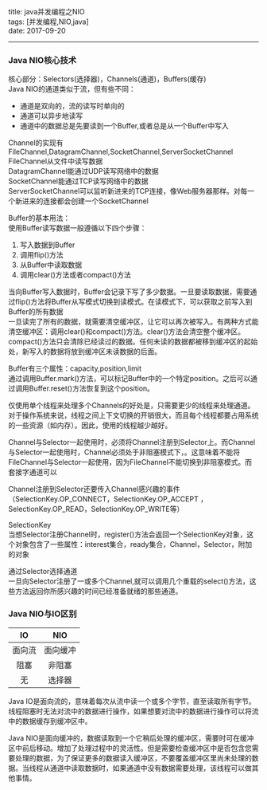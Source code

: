 title: java并发编程之NIO  
tags: [并发编程,NIO,java]  
date: 2017-09-20

---  

### Java NIO核心技术 ###  
核心部分：Selectors(选择器)，Channels(通道)，Buffers(缓存)  
Java NIO的通道类似于流，但有些不同：  
- 通道是双向的，流的读写时单向的  
- 通道可以异步地读写  
- 通道中的数据总是先要读到一个Buffer,或者总是从一个Buffer中写入  

Channel的实现有FileChannel,DatagramChannel,SocketChannel,ServerSocketChannel  
FileChannel从文件中读写数据  
DatagramChannel能通过UDP读写网络中的数据  
SocketChannel能通过TCP读写网络中的数据  
ServerSocketChannel可以监听新进来的TCP连接，像Web服务器那样。对每一个新进来的连接都会创建一个SocketChannel  

Buffer的基本用法：  
使用Buffer读写数据一般遵循以下四个步骤：  
1. 写入数据到Buffer  
2. 调用flip()方法  
3. 从Buffer中读取数据  
4. 调用clear()方法或者compact()方法  

当向Buffer写入数据时，Buffer会记录下写了多少数据。一旦要读取数据，需要通过flip()方法将Buffer从写模式切换到读模式。在读模式下，可以获取之前写入到Buffer的所有数据  
一旦读完了所有的数据，就需要清空缓冲区，让它可以再次被写入。有两种方式能清空缓冲区：调用clear()和compact()方法。clear()方法会清空整个缓冲区。compact()方法只会清除已经读过的数据。任何未读的数据都被移到缓冲区的起始处，新写入的数据将放到缓冲区未读数据的后面。  

Buffer有三个属性：capacity,position,limit  
通过调用Buffer.mark()方法，可以标记Buffer中的一个特定position。之后可以通过调用Buffer.reset()方法恢复到这个position。  

仅使用单个线程来处理多个Channels的好处是，只需要更少的线程来处理通道。对于操作系统来说，线程之间上下文切换的开销很大，而且每个线程都要占用系统的一些资源（如内存）。因此，使用的线程越少越好。  

Channel与Selector一起使用时，必须将Channel注册到Selector上。而Channel与Selector一起使用时，Channel必须处于非阻塞模式下，。这意味着不能将FileChannel与Selector一起使用，因为FileChannel不能切换到非阻塞模式。而套接字通道可以  

Channel注册到Selector还要传入Channel感兴趣的事件（SelectionKey.OP_CONNECT，SelectionKey.OP_ACCEPT
，SelectionKey.OP_READ，SelectionKey.OP_WRITE等）  

SelectionKey  
当想Selector注册Channel时，register()方法会返回一个SelectionKey对象，这个对象包含了一些属性：interest集合，ready集合，Channel，Selector，附加的对象  

通过Selector选择通道  
一旦向Selector注册了一或多个Channel,就可以调用几个重载的select()方法，这些方法返回你所感兴趣的时间已经准备就绪的那些通道。
### Java NIO与IO区别 ###  
| IO | NIO |  
|:----:|:-----:|  
|面向流|面向缓冲|  
|阻塞|非阻塞|  
|无|选择器|  

Java IO是面向流的，意味着每次从流中读一个或多个字节，直至读取所有字节。线程阻塞时无法对流中的数据进行操作，如果想要对流中的数据进行操作可以将流中的数据缓存到缓冲区中。  

Java NIO是面向缓冲的，数据读取到一个它稍后处理的缓冲区，需要时可在缓冲区中前后移动。增加了处理过程中的灵活性。但是需要检查缓冲区中是否包含您需要处理的数据，为了保证更多的数据读入缓冲区，不要覆盖缓冲区里尚未处理的数据。当线程从通道中读取数据时，如果通道中没有数据需要处理，该线程可以做其他事情。
